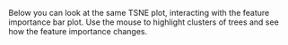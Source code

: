 <p class="text-font">
Below you can look at the same TSNE plot, interacting with the feature importance bar plot. Use the mouse to highlight clusters of trees and see how the feature importance changes.
<br>